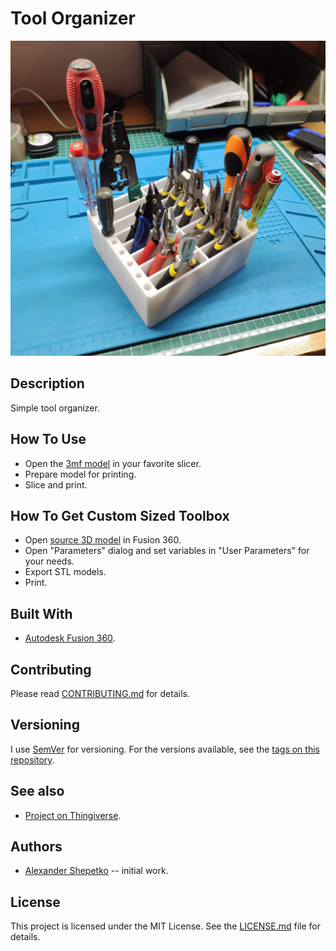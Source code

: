 # Tool Organizer

![Tool organizer](img/build/01.jpg)

## Description

Simple tool organizer.

## How To Use

- Open the [3mf model](3mf/toolbox.3mf) in your favorite slicer.
- Prepare model for printing.
- Slice and print.

## How To Get Custom Sized Toolbox

- Open [source 3D model](src/toolbox.f3d) in Fusion 360.
- Open "Parameters" dialog and set variables in "User Parameters" for your needs.
- Export STL models.
- Print.

## Built With

- [Autodesk Fusion 360](https://www.autodesk.com/products/fusion-360/overview).

## Contributing

Please read [CONTRIBUTING.md](CONTRIBUTING.md) for details.

## Versioning

I use [SemVer](http://semver.org/) for versioning. For the versions available, see the
[tags on this repository](https://github.com/ashep/toolbox/tags).

## See also

- [Project on Thingiverse](https://www.thingiverse.com/thing:5243234).

## Authors

- [Alexander Shepetko](https://shepetko.com) -- initial work.

## License

This project is licensed under the MIT License. See the [LICENSE.md](LICENSE.md) file for details.
